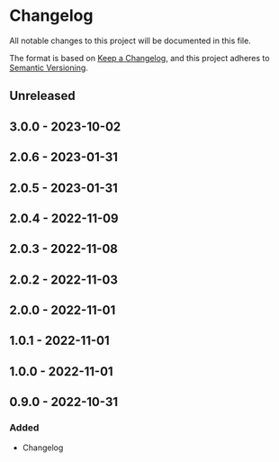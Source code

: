 # Changelog

All notable changes to this project will be documented in this file.

The format is based on [Keep a Changelog](https://keepachangelog.com/en/1.0.0/),
and this project adheres to [Semantic Versioning](https://semver.org/spec/v2.0.0.html).

## Unreleased

## 3.0.0 - 2023-10-02

## 2.0.6 - 2023-01-31

## 2.0.5 - 2023-01-31

## 2.0.4 - 2022-11-09

## 2.0.3 - 2022-11-08

## 2.0.2 - 2022-11-03

## 2.0.0 - 2022-11-01

## 1.0.1 - 2022-11-01

## 1.0.0 - 2022-11-01

## 0.9.0 - 2022-10-31
### Added
- Changelog
